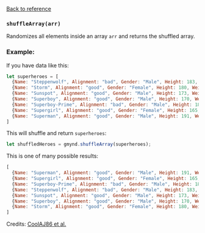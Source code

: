 [Back to reference](../README.md)

### `shuffleArray(arr)`

Randomizes all elements inside an array `arr` and returns the shuffled array.

### Example:

If you have data like this:

```javascript
let superheroes = [
  {Name: "Steppenwolf", Alignment: "bad", Gender: "Male", Height: 183, Weight: 91},
  {Name: "Storm", Alignment: "good", Gender: "Female", Height: 180, Weight: 57},
  {Name: "Sunspot", Alignment: "good", Gender: "Male", Height: 173, Weight: 77},
  {Name: "Superboy", Alignment: "good", Gender: "Male", Height: 170, Weight: 68},
  {Name: "Superboy-Prime", Alignment: "bad", Gender: "Male", Height: 180, Weight: 77},
  {Name: "Supergirl", Alignment: "good", Gender: "Female", Height: 165, Weight: 54},
  {Name: "Superman", Alignment: "good", Gender: "Male", Height: 191, Weight: 101}
]
```

This will shuffle and return `superheroes`:

```javascript
let shuffledHeroes = gmynd.shuffleArray(superheroes);
```

This is one of many possible results:

```javascript
[
  {Name: "Superman", Alignment: "good", Gender: "Male", Height: 191, Weight: 101}
  {Name: "Supergirl", Alignment: "good", Gender: "Female", Height: 165, Weight: 54},
  {Name: "Superboy-Prime", Alignment: "bad", Gender: "Male", Height: 180, Weight: 77},
  {Name: "Steppenwolf", Alignment: "bad", Gender: "Male", Height: 183, Weight: 91},
  {Name: "Sunspot", Alignment: "good", Gender: "Male", Height: 173, Weight: 77},
  {Name: "Superboy", Alignment: "good", Gender: "Male", Height: 170, Weight: 68},
  {Name: "Storm", Alignment: "good", Gender: "Female", Height: 180, Weight: 57},
]
```

Credits: [CoolAJ86 et al.](https://stackoverflow.com/questions/2450954/how-to-randomize-shuffle-a-javascript-array/2450976#2450976)